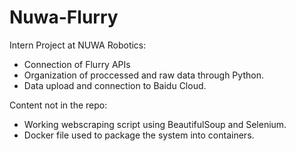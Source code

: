 # Nuwa-Flurry
Intern Project at NUWA Robotics:
* Connection of Flurry APIs
* Organization of proccessed and raw data through Python.
* Data upload and connection to Baidu Cloud.

Content not in the repo: 
* Working webscraping script using BeautifulSoup and Selenium.
* Docker file used to package the system into containers.

